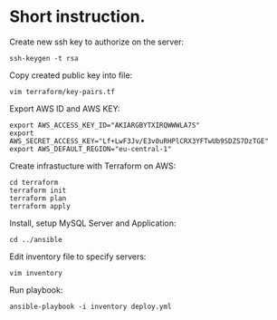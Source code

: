 # Short instruction.

Create new ssh key to authorize on the server:
```console
ssh-keygen -t rsa 
```
Copy created public key into file:
```console
vim terraform/key-pairs.tf 
```
Export AWS ID and AWS KEY:
```console
export AWS_ACCESS_KEY_ID="AKIARGBYTXIRQWWWLA7S"
export AWS_SECRET_ACCESS_KEY="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"
export AWS_DEFAULT_REGION="eu-central-1"
```
Create infrastucture with Terraform on AWS:
```console
cd terraform 
terraform init
terraform plan
terraform apply
```
Install, setup MySQL Server and Application:
```console
cd ../ansible
```
Edit inventory file to specify servers:
```console
vim inventory
```
Run playbook:
```console
ansible-playbook -i inventory deploy.yml
```









